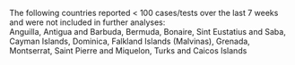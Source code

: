 The following countries reported < 100 cases/tests over the last 7 weeks and were not included in further analyses:<br>Anguilla, Antigua and Barbuda, Bermuda, Bonaire, Sint Eustatius and Saba, Cayman Islands, Dominica, Falkland Islands (Malvinas), Grenada, Montserrat, Saint Pierre and Miquelon, Turks and Caicos Islands
<br>
